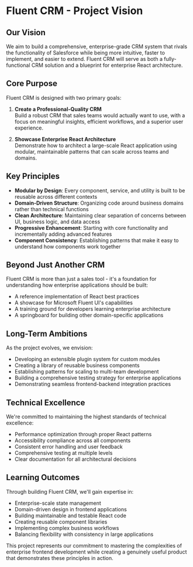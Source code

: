 # Fluent CRM - Project Vision

## Our Vision

We aim to build a comprehensive, enterprise-grade CRM system that rivals the functionality of Salesforce while being more intuitive, faster to implement, and easier to extend. Fluent CRM will serve as both a fully-functional CRM solution and a blueprint for enterprise React architecture.

## Core Purpose

Fluent CRM is designed with two primary goals:

1. **Create a Professional-Quality CRM**  
   Build a robust CRM that sales teams would actually want to use, with a focus on meaningful insights, efficient workflows, and a superior user experience.

2. **Showcase Enterprise React Architecture**  
   Demonstrate how to architect a large-scale React application using modular, maintainable patterns that can scale across teams and domains.

## Key Principles

- **Modular by Design**: Every component, service, and utility is built to be reusable across different contexts
- **Domain-Driven Structure**: Organizing code around business domains rather than technical functions
- **Clean Architecture**: Maintaining clear separation of concerns between UI, business logic, and data access
- **Progressive Enhancement**: Starting with core functionality and incrementally adding advanced features
- **Component Consistency**: Establishing patterns that make it easy to understand how components work together

## Beyond Just Another CRM

Fluent CRM is more than just a sales tool - it's a foundation for understanding how enterprise applications should be built:

- A reference implementation of React best practices
- A showcase for Microsoft Fluent UI's capabilities
- A training ground for developers learning enterprise architecture
- A springboard for building other domain-specific applications

## Long-Term Ambitions

As the project evolves, we envision:

- Developing an extensible plugin system for custom modules
- Creating a library of reusable business components
- Establishing patterns for scaling to multi-team development
- Building a comprehensive testing strategy for enterprise applications
- Demonstrating seamless frontend-backend integration practices

## Technical Excellence

We're committed to maintaining the highest standards of technical excellence:

- Performance optimization through proper React patterns
- Accessibility compliance across all components
- Consistent error handling and user feedback
- Comprehensive testing at multiple levels
- Clear documentation for all architectural decisions

## Learning Outcomes

Through building Fluent CRM, we'll gain expertise in:

- Enterprise-scale state management
- Domain-driven design in frontend applications
- Building maintainable and testable React code
- Creating reusable component libraries
- Implementing complex business workflows
- Balancing flexibility with consistency in large applications

This project represents our commitment to mastering the complexities of enterprise frontend development while creating a genuinely useful product that demonstrates these principles in action.
